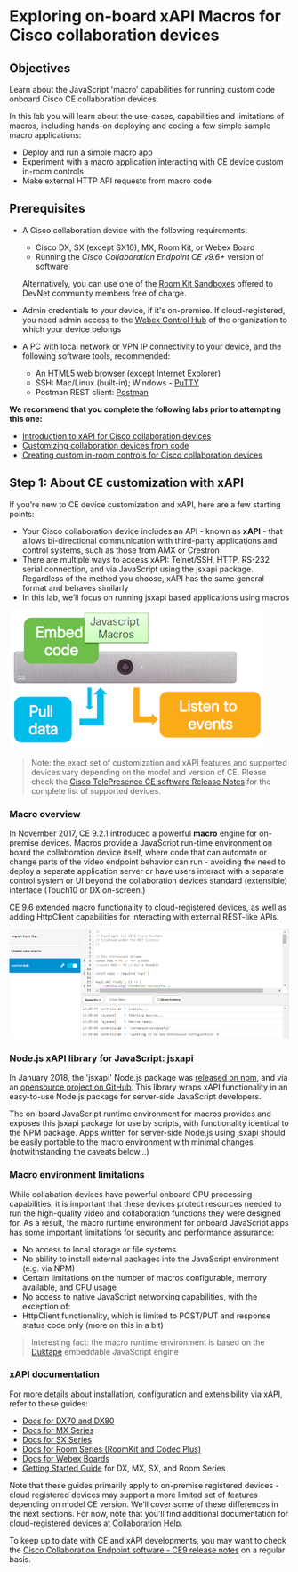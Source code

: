 # Exploring on-board xAPI Macros for Cisco collaboration devices

## Objectives

Learn about the JavaScript 'macro' capabilities for running custom code onboard Cisco CE collaboration devices.

In this lab you will learn about the use-cases, capabilities and limitations of macros, including hands-on deploying and coding a few simple sample macro applications:

* Deploy and run a simple macro app
* Experiment with a macro application interacting with CE device custom in-room controls
* Make external HTTP API requests from macro code

## Prerequisites

* A Cisco collaboration device with the following requirements:

  - Cisco DX, SX (except SX10), MX, Room Kit, or Webex Board
  - Running the _Cisco Collaboration Endpoint CE v9.6+_ version of software

  Alternatively, you can use one of the [Room Kit Sandboxes](https://github.com/CiscoDevNet/awesome-xapi#sandboxes) offered to DevNet community members free of charge.

* Admin credentials to your device, if it's on-premise. If cloud-registered, you need admin access to the [Webex Control Hub](https://admin.webex.com/login) of the organization to which your device belongs

* A PC with local network or VPN IP connectivity to your device, and the following software tools, recommended:

    - An HTML5 web browser (except Internet Explorer)
    - SSH: Mac/Linux (built-in); Windows - [PuTTY](https://www.putty.org/)
    - Postman REST client: [Postman](https://www.getpostman.com)

**We recommend that you complete the following labs prior to attempting this one:**

* [Introduction to xAPI for Cisco collaboration devices](https://developer.cisco.com/learning/lab/collab-xapi-intro/step/1)
* [Customizing collaboration devices from code](https://developer.cisco.com/learning/lab/collab-xapi-branding/step/1)
* [Creating custom in-room controls for Cisco collaboration devices](https://developer.cisco.com/learning/lab/collab-xapi-controls/step/1)

## Step 1: About CE customization with xAPI

If you’re new to CE device customization and xAPI, here are a few starting points:

- Your Cisco collaboration device includes an API - known as **xAPI** - that allows bi-directional communication with third-party applications and control systems, such as those from AMX or Crestron
- There are multiple ways to access xAPI: Telnet/SSH, HTTP, RS-232 serial connection, and via JavaScript using the jsxapi package. Regardless of the method you choose, xAPI has the same general format and behaves similarly
- In this lab, we’ll focus on running jsxapi based applications using macros

![Big picture](assets/images/step1-macroarchitecture.png)

>Note: the exact set of customization and xAPI features and supported devices vary depending on the model and version of CE. Please check the [Cisco TelePresence CE software Release Notes](https://www.cisco.com/c/dam/en/us/td/docs/telepresence/endpoint/software/ce9/release-notes/ce-software-release-notes-ce9.pdf) for the complete list of supported devices.

### Macro overview

In November 2017, CE 9.2.1 introduced a powerful **macro** engine for on-premise devices. Macros provide a JavaScript run-time environment on board the collaboration device itself, where code that can automate or change parts of the video endpoint behavior can run - avoiding the need to deploy a separate application server or have users interact with a separate control system or UI beyond the collaboration devices standard (extensible) interface (Touch10 or DX on-screen.)

CE 9.6 extended macro functionality to cloud-registered devices, as well as adding HttpClient capabilities for interacting with external REST-like APIs.

![Macro in action](assets/images/step1-macro-deployed.png)

### Node.js xAPI library for JavaScript: jsxapi

In January 2018, the 'jsxapi' Node.js package was [released on npm](https://www.npmjs.com/package/jsxapi), and via an [opensource project on GitHub](https://github.com/cisco-ce/jsxapi). This library wraps xAPI functionality in an easy-to-use Node.js package for server-side JavaScript developers.

The on-board JavaScript runtime environment for macros provides and exposes this jsxapi package for use by scripts, with functionality identical to the NPM package.  Apps written for server-side Node.js using jsxapi should be easily portable to the macro environment with minimal changes (notwithstanding the caveats below...)

### Macro environment limitations

While collabation devices have powerful onboard CPU processing capabilities, it is important that these devices protect resources needed to run the high-quality video and collaboration functions they were designed for.  As a result, the macro runtime environment for onboard JavaScript apps has some important limitations for security and performance assurance:

* No access to local storage or file systems
* No ability to install external packages into the JavaScript environment (e.g. via NPM)
* Certain limitations on the number of macros configurable, memory available, and CPU usage
* No access to native JavaScript networking capabilities, with the exception of:
* HttpClient functionality, which is limited to POST/PUT and response status code only (more on this in a bit)

>Interesting fact: the macro runtime environment is based on the [Duktape](https://duktape.org/) embeddable JavaScript engine

### xAPI documentation

For more details about installation, configuration and extensibility via xAPI, refer to these guides:

- [Docs for DX70 and DX80](http://www.cisco.com/go/dx-docs)
- [Docs for MX Series](http://www.cisco.com/go/mx-docs)
- [Docs for SX Series](http://www.cisco.com/go/sx-docs)
- [Docs for Room Series (RoomKit and Codec Plus)](http://www.cisco.com/go/roomkit-docs)
- [Docs for Webex Boards](https://www.cisco.com/c/en/us/support/collaboration-endpoints/spark-board/tsd-products-support-series-home.html)
- [Getting Started Guide](https://www.cisco.com/c/dam/en/us/td/docs/telepresence/endpoint/ce95/dx70-dx80-sx10-sx20-sx80-mx200g2-mx300g2-mx700-mx800-room-kit-getting-started-guide-ce95.pdf) for DX, MX, SX, and Room Series

Note that these guides primarily apply to on-premise registered devices - cloud registered devices may support a more limited set of features depending on model CE version. We’ll cover some of these differences in the next sections. For now, note that you’ll find additional documentation for cloud-registered devices at [Collaboration Help](https://collaborationhelp.cisco.com/article/en-us/jkhs20).

To keep up to date with CE and xAPI developments, you may want to check the [Cisco Collaboration Endpoint software - CE9 release notes](https://www.cisco.com/c/dam/en/us/td/docs/telepresence/endpoint/software/ce9/release-notes/ce-software-release-notes-ce9.pdf) on a regular basis.
